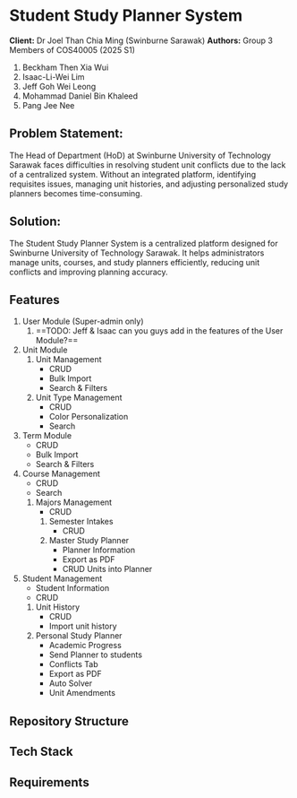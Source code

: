 # Student Study Planner System
**Client:** Dr Joel Than Chia Ming (Swinburne Sarawak)
**Authors:** Group 3 Members of COS40005 (2025 S1)
1. Beckham Then Xia Wui
2. Isaac-Li-Wei Lim
3. Jeff Goh Wei Leong
4. Mohammad Daniel Bin Khaleed
5. Pang Jee Nee
## Problem Statement:
The Head of Department (HoD) at Swinburne University of Technology Sarawak faces difficulties in resolving student unit conflicts due to the lack of a centralized system. Without an integrated platform, identifying requisites issues, managing unit histories, and adjusting personalized study planners becomes time-consuming.
## Solution:
The Student Study Planner System is a centralized platform designed for Swinburne University of Technology Sarawak. It helps administrators manage units, courses, and study planners efficiently, reducing unit conflicts and improving planning accuracy.
## Features
1. User Module (Super-admin only)
	1. ==TODO: Jeff & Isaac can you guys add in the features of the User Module?==
2. Unit Module
	1. Unit Management
		 - CRUD
		 - Bulk Import
		 - Search & Filters
	2. Unit Type Management
		- CRUD
		- Color Personalization
		- Search
3. Term Module
	- CRUD
	- Bulk Import
	- Search & Filters
4. Course Management
	- CRUD
	- Search
	1. Majors Management
		- CRUD
		1. Semester Intakes
			- CRUD
		2. Master Study Planner
			- Planner Information
			- Export as PDF
			- CRUD Units into Planner
5. Student Management
	- Student Information
	- CRUD
	1. Unit History
		- CRUD
		- Import unit history
	2. Personal Study Planner
		- Academic Progress
		- Send Planner to students
		- Conflicts Tab
		- Export as PDF
		- Auto Solver
		- Unit Amendments
## Repository Structure

## Tech Stack

## Requirements


